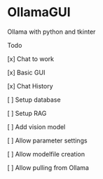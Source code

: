 # OllamaGUI

Ollama with python and tkinter

Todo

[x] Chat to work

[x] Basic GUI

[x] Chat History

[ ] Setup database

[ ] Setup RAG

[ ] Add vision model

[ ] Allow parameter settings

[ ] Allow modelfile creation

[ ] Allow pulling from Ollama
